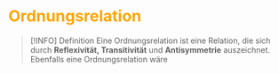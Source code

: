 # <font color = "orange">Ordnungsrelation</font>
>[!INFO] Definition
>Eine Ordnungsrelation ist eine Relation, die sich durch **Reflexivität, Transitivität** und **Antisymmetrie** auszeichnet. 
>Ebenfalls eine Ordnungsrelation wäre 